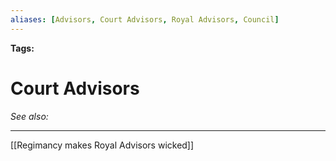```yaml
---
aliases: [Advisors, Court Advisors, Royal Advisors, Council]
---
```


**Tags:** 
# Court Advisors
*See also:* 
___
[[Regimancy makes Royal Advisors wicked]]